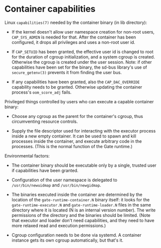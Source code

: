 # Container capabilities

Linux `capabilities(7)` needed by the container binary (in lib directory):

  - If the kernel doesn't allow user namespace creation for non-root users,
    `CAP_SYS_ADMIN` is needed for that.  After the container has been
    configured, it drops all privileges and uses a non-root user id.

  - If `CAP_SETUID` has been granted, the effective user id is changed to root
    for the duration of cgroup initialization, and a system cgroup is created.
    Otherwise the cgroup is created under the user session.  Note: if other
    capabilities have been set for the binary, the sd-bus library's use of
    `secure_getenv(3)` prevents it from finding the user bus.

  - If any capabilities have been granted, also the `CAP_DAC_OVERRIDE`
    capability needs to be granted.  Otherwise updating the container process's
    `oom_score_adj` fails.


Privileged things controlled by users who can execute a capable container
binary:

  - Choose any cgroup as the parent for the container's cgroup, thus
    circumventing resource controls.

  - Supply the file descriptor used for interacting with the executor process
    inside a new empty container.  It can be used to spawn and kill processes
    inside the container, and execute arbitrary code in the processes.  (This
    is the normal function of the Gate runtime.)


Environmental factors:

  - The container binary should be executable only by a single, trusted user if
    capabilities have been granted.

  - Configuration of the user namespace is delegated to `/usr/bin/newuidmap`
    and `/usr/bin/newgidmap`.

  - The binaries executed inside the container are determined by the location
    of the `gate-runtime-container.N` binary itself: it looks for the
    `gate-runtime-executor.N` and `gate-runtime-loader.N` files in the same
    directory where it is located (N is an internal version number).  The write
    permissions of the directory and the binaries should be limited.  (Note
    that executor and loader don't need capabilities, and they need to have
    more relaxed read and execution permissions.)

  - Cgroup configuration needs to be done via systemd.  A container instance
    gets its own cgroup automatically, but that's it.


